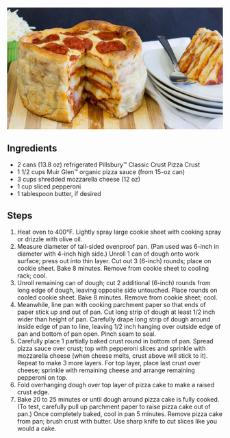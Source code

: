 ![Pizzacake](https://raw.githubusercontent.com/jadenguitarman/pizzacake-recipes/main/images/pizzacake.jpg)

## Ingredients
- 2 cans (13.8 oz) refrigerated Pillsbury™ Classic Crust Pizza Crust
- 1 1/2 cups Muir Glen™ organic pizza sauce (from 15-oz can)
- 3 cups shredded mozzarella cheese (12 oz)
- 1 cup sliced pepperoni
- 1 tablespoon butter, if desired


## Steps
1. Heat oven to 400°F. Lightly spray large cookie sheet with cooking spray or drizzle with olive oil.
2. Measure diameter of tall-sided ovenproof pan. (Pan used was 6-inch in diameter with 4-inch high side.) Unroll 1 can of dough onto work surface; press out into thin layer. Cut out 3 (6-inch) rounds; place on cookie sheet. Bake 8 minutes. Remove from cookie sheet to cooling rack; cool.
3. Unroll remaining can of dough; cut 2 additional (6-inch) rounds from long edge of dough, leaving opposite side untouched. Place rounds on cooled cookie sheet. Bake 8 minutes. Remove from cookie sheet; cool.
4. Meanwhile, line pan with cooking parchment paper so that ends of paper stick up and out of pan. Cut long strip of dough at least 1/2 inch wider than height of pan. Carefully drape long strip of dough around inside edge of pan to line, leaving 1/2 inch hanging over outside edge of pan and bottom of pan open. Pinch seam to seal.
5. Carefully place 1 partially baked crust round in bottom of pan. Spread pizza sauce over crust; top with pepperoni slices and sprinkle with mozzarella cheese (when cheese melts, crust above will stick to it). Repeat to make 3 more layers. For top layer, place last crust over cheese; sprinkle with remaining cheese and arrange remaining pepperoni on top.
6. Fold overhanging dough over top layer of pizza cake to make a raised crust edge.
7. Bake 20 to 25 minutes or until dough around pizza cake is fully cooked. (To test, carefully pull up parchment paper to raise pizza cake out of pan.) Once completely baked, cool in pan 5 minutes. Remove pizza cake from pan; brush crust with butter. Use sharp knife to cut slices like you would a cake.

